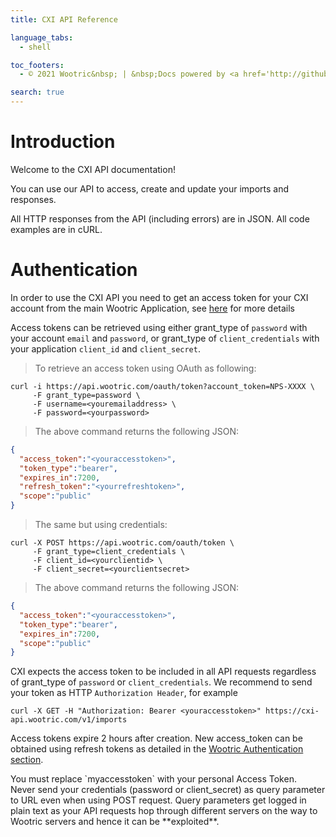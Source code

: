 ```yaml
---
title: CXI API Reference

language_tabs:
  - shell

toc_footers:
  - © 2021 Wootric&nbsp; | &nbsp;Docs powered by <a href='http://github.com/tripit/slate'>Slate</a>

search: true
---
```


# Introduction

Welcome to the CXI API documentation!

You can use our API to access, create and update your imports and responses.

All HTTP responses from the API (including errors) are in JSON. All code examples are in cURL.

# Authentication

In order to use the CXI API you need to get an access token for your CXI account from the main Wootric Application, see [here](api#authentication) for more details

Access tokens can be retrieved using either grant_type of `password` with your account `email` and `password`, or grant_type of `client_credentials` with your application `client_id` and `client_secret`.

> To retrieve an access token using OAuth as following:

```shell
curl -i https://api.wootric.com/oauth/token?account_token=NPS-XXXX \
     -F grant_type=password \
     -F username=<youremailaddress> \
     -F password=<yourpassword>
```

> The above command returns the following JSON:

```json
{
  "access_token":"<youraccesstoken>",
  "token_type":"bearer",
  "expires_in":7200,
  "refresh_token":"<yourrefreshtoken>",
  "scope":"public"
}
```

> The same but using credentials:

```shell
curl -X POST https://api.wootric.com/oauth/token \
     -F grant_type=client_credentials \
     -F client_id=<yourclientid> \
     -F client_secret=<yourclientsecret>
```

> The above command returns the following JSON:

```json
{
  "access_token":"<youraccesstoken>",
  "token_type":"bearer",
  "expires_in":7200,
  "scope":"public"
}
```

CXI expects the access token to be included in all API requests regardless of grant_type of `password` or `client_credentials`. We recommend to send your token as HTTP `Authorization Header`, for example

`curl -X GET -H "Authorization: Bearer <youraccesstoken>" https://cxi-api.wootric.com/v1/imports`

Access tokens expire 2 hours after creation. New access_token can be obtained using refresh tokens as detailed in the [Wootric Authentication section](api#authentication).

<aside class="notice">
You must replace `myaccesstoken` with your personal Access Token.
</aside>

<aside class="notice">
Never send your credentials (password or client_secret) as query parameter to URL even when using POST request. Query parameters get logged in plain text as your API requests hop through different servers on the way to Wootric servers and hence it can be **exploited**.
</aside>
